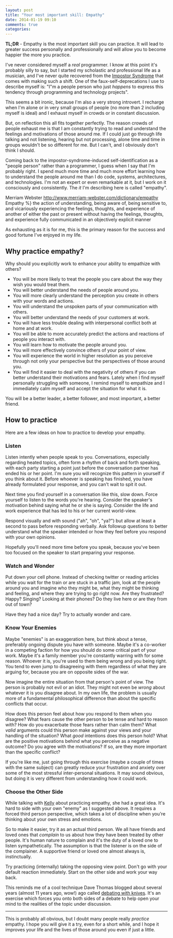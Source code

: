 ```yaml
---
layout: post
title: "Your most important skill: Empathy"
date: 2014-01-19 09:10
comments: true
categories:
---
```

**TL;DR** - Empathy is the most important skill you can practice. It will lead to greater success personally and professionally and will allow you to become happier the more you practice.

I've never considered myself a _real_ programmer.  I know at this point it's probably silly to say, but I started my scholastic and professional life as a musician, and I've never quite recovered from the [Impostor Syndrome](http://en.wikipedia.org/wiki/Impostor_syndrome) that comes with making such a shift. One of the faux-self-deprecations I use to describe myself is: "I"m a people person who just _happens_ to express this tendency through programming and technology projects".

This seems a bit ironic, because I'm also a very strong introvert. I recharge when I'm alone or in very small groups of people (no more than 2 including myself is ideal) and I exhaust myself in crowds or in constant discussion.

But, on reflection this all fits together perfectly.  The reason crowds of people exhaust me is that I am constantly trying to read and understand the feelings and motivations of those around me. If I could just go through life talking and not listening, hearing but not processing, alone time and time in groups wouldn't be so different for me. But I can't, and I obviously don't think I should.

Coming back to the impostor-syndrome-induced self-identification as a "people person" rather than a programmer, I guess when I say that I'm probably right.  I spend much more time and much more effort learning how to understand the people around me than I do code, systems, architectures, and technologies. I'm not an expert or even remarkable at it, but I work on it consciously and consistently. The _it_ I'm describing here is called "empathy".


<quote>Merriam Webster http://www.merriam-webster.com/dictionary/empathy Empathy %}
the action of understanding, being aware of, being sensitive to, and vicariously experiencing the feelings, thoughts, and experience of another of either the past or present without having the feelings, thoughts, and experience fully communicated in an objectively explicit manner
</quote>


As exhausting as it is for me, this is the primary reason for the success and good fortune I've enjoyed in my life.

## Why practice empathy?

Why should you explicitly work to enhance your ability to empathize with others?

* You will be more likely to treat the people you care about the way they wish you would treat them.
* You will better understand the needs of people around you.
* You will more clearly understand the perception you create in others with your words and actions.
* You will understand the unspoken parts of your communication with others.
* You will better understand the needs of your customers at work.
* You will have less trouble dealing with interpersonal conflict both at home and at work.
* You will be able to more accurately predict the actions and reactions of people you interact with.
* You will learn how to motivate the people around you.
* You will more effectively convince others of your point of view.
* You will experience the world in higher resolution as you perceive through not only your perspective but the perspectives of those around you.
* You will find it easier to deal with the negativity of others if you can better understand their motivations and fears. Lately when I find myself personally struggling with someone, I remind myself to empathize and I immediately calm myself and accept the situation for what it is.

You will be a better leader, a better follower, and most important, a better friend.

## How to practice

Here are a few ideas on how to practice to develop your empathy.

### Listen

Listen intently when people speak to you. Conversations, especially regarding heated topics, often form a rhythm of back and forth speaking, with each party starting a point just before the conversation partner has ended his or her point.  I'm sure you will recognize this pattern in yourself if you think about it. Before whoever is speaking has finished, you have already formulated your response, and you can't wait to spit it out.

Next time you find yourself in a conversation like this, slow down.  Force yourself to listen to the words you're hearing. Consider the speaker's motivation behind saying what he or she is saying. Consider the life and work experience that has led to his or her current world-view.

Respond visually and with sound ("ah", "oh", "ya?") but allow at least a second to pass before responding verbally.  Ask followup questions to better understand what the speaker intended or how they feel before you respond with your own opinions.

Hopefully you'll need more time before you speak, because you've been too focused on the speaker to start preparing your response.

### Watch and Wonder

Put down your cell phone. Instead of checking twitter or reading articles while you wait for the train or are stuck in a traffic jam, look at the people around you and imagine who they might be, what they might be thinking and feeling, and where they are trying to go right now. Are they frustrated? Happy? Singing? Looking at their phones? Do they live here or are they from out of town?

Have they had a nice day? Try to actually wonder and care.

### Know Your Enemies

Maybe "enemies" is an exaggeration here, but think about a tense, preferably ongoing dispute you have with someone. Maybe it's a co-worker in a competing faction for how you should do some critical part of your work. Maybe it's a family member you're constantly warring with for some reason. Whoever it is, you're used to them being wrong and you being right.  You tend to even jump to disagreeing with them regardless of what they are arguing for, because you are on opposite sides of the war.

Now imagine the entire situation from that person's point of view. The person is probably not evil or an idiot. They might not even be _wrong_ about whatever it is you disagree about. In my own life, the problem is usually more of a fundamental philosophical difference than about the specific conflicts that occur.

How does this person feel about how you respond to them when you disagree?  What fears cause the other person to be tense and hard to reason with? How do you exacerbate those fears rather than calm them? What _valid_ arguments could this person make against your views and your handling of the situation? What _good_ intentions does this person hold? What are the positive motivations behind what you perceive as a negative outcome? Do you agree with the motivations? If so, are they more important than the specific conflict?

If you're like me, just going through this exercise (maybe a couple of times with the same subject) can greatly reduce your frustration and anxiety over some of the most stressful inter-personal situations. It may sound obvious, but doing it is very different from understanding how it could work.

### Choose the Other Side

While talking with [Kelly](http://kellyjeanne.wordpress.com/) about practicing empathy, she had a great idea. It's hard to side with your own "enemy" as I suggested above. It requires a forced third person perspective, which takes a lot of discipline when you're thinking about your own stress and emotions.

So to make it easier, try it as an actual third person. We all have friends and loved ones that _complain_ to us about how they have been treated by other people. It's human nature to complain and it's the duty of a loved one to listen sympathetically.  The assumption is that the listener is on the side of the complainer. A supportive friend or loved one almost always is, instinctually.

Try practicing (internally) taking the opposing view point. Don't go with your default reaction immediately. Start on the other side and work your way back.

This reminds me of a cool technique Dave Thomas blogged about several years (almost 11 years ago, wow!) ago called [debating with knives](http://pragdave.me/post/72367988702/debating-with-knives).  It's an exercise which forces you onto both sides of a debate to help open your mind to the realities of the topic under discussion.

<hr/>

This is probably all obvious, but I doubt many people really _practice_ empathy. I hope you will give it a try, even for a short while, and I hope it improves your life and the lives of those around you even if just a little.

